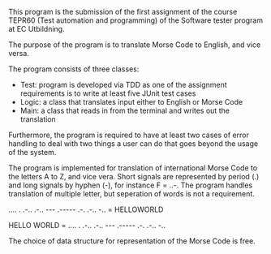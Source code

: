 This program is the submission of the first assignment of the course 
TEPR60 (Test automation and programming) of the Software tester program at EC Utbildning.

The purpose of the program is to translate Morse Code to English, and vice versa.

The program consists of three classes:
  - Test: program is developed via TDD as one of the assignment requirements is to write at least five JUnit test cases
  - Logic: a class that translates input either to English or Morse Code
  - Main: a class that reads in from the terminal and writes out the translation

Furthermore, the program is required to have at least two cases of error handling to deal with two things 
a user can do that goes beyond the usage of the system. 

The program is implemented for translation of international Morse Code to the letters A to Z, and vice vera.
Short signals are represented by period (.) and long signals by hyphen (-), for instance F = ..-.
The program handles translation of multiple letter, but seperation of words is not a requirement.

.... . .-.. .-.. --- .----- .-. .-.. -..  = HELLOWORLD

HELLO WORLD = .... . .-.. .-.. --- .----- .-. .-.. -..

The choice of data structure for representation of the Morse Code is free.
